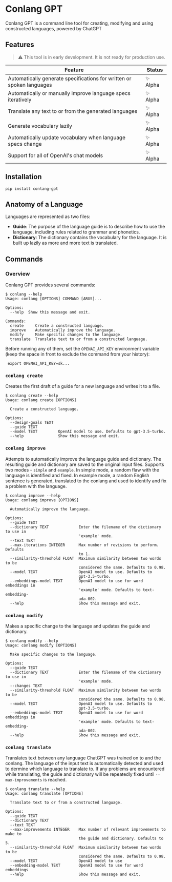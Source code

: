 # Conlang GPT

Conlang GPT is a command line tool for creating, modifying and using constructed languages, powered by ChatGPT

## Features

> :warning: This tool is in early development. It is not ready for production use.

| Feature | Status |
| --- | --- |
| Automatically generate specifications for written or spoken languages | :sparkles: Alpha |
| Automatically or manually improve language specs iteratively | :sparkles: Alpha |
| Translate any text to or from the generated languages | :sparkles: Alpha |
| Generate vocabulary lazily | :sparkles: Alpha |
| Automatically update vocabulary when language specs change | :sparkles: Alpha |
| Support for all of OpenAI's chat models | :sparkles: Alpha |

## Installation

```
pip install conlang-gpt
```

## Anatomy of a Language

Languages are represented as two files:
- **Guide**: The purpose of the language guide is to describe how to use the language, including rules related to grammar and phonetics.
- **Dictionary**: The dictionary contains the vocabulary for the language. It is built up lazily as more and more text is translated.

## Commands

### Overview

Conlang GPT provides several commands:

```
$ conlang --help
Usage: conlang [OPTIONS] COMMAND [ARGS]...

Options:
  --help  Show this message and exit.

Commands:
  create     Create a constructed language.
  improve    Automatically improve the language.
  modify     Make specific changes to the language.
  translate  Translate text to or from a constructed language.
```

Before running any of them, set the `OPENAI_API_KEY` environment variable (keep the space in front to exclude the command from your history):

```
 export OPENAI_API_KEY=sk...
```

### `conlang create`

Creates the first draft of a guide for a new language and writes it to a file.

```
$ conlang create --help
Usage: conlang create [OPTIONS]

  Create a constructed language.

Options:
  --design-goals TEXT
  --guide TEXT
  --model TEXT         OpenAI model to use. Defaults to gpt-3.5-turbo.
  --help               Show this message and exit.
```

### `conlang improve`

Attempts to automatically improve the language guide and dictionary. The resulting guide and dictionary are saved to the original input files. Supports two modes - `simple` and `example`. In simple mode, a random flaw with the language is identified and fixed. In example mode, a random English sentence is generated, translated to the conlang and used to identify and fix a problem with the language.

```
$ conlang improve --help
Usage: conlang improve [OPTIONS]

  Automatically improve the language.

Options:
  --guide TEXT
  --dictionary TEXT             Enter the filename of the dictionary to use in
                                'example' mode.
  --text TEXT
  --max-iterations INTEGER      Max number of revisions to perform. Defaults
                                to 1.
  --similarity-threshold FLOAT  Maximum similarity between two words to be
                                considered the same. Defaults to 0.98.
  --model TEXT                  OpenAI model to use. Defaults to
                                gpt-3.5-turbo.
  --embeddings-model TEXT       OpenAI model to use for word embeddings in
                                'example' mode. Defaults to text-embedding-
                                ada-002.
  --help                        Show this message and exit.
```

### `conlang modify`

Makes a specific change to the language and updates the guide and dictionary.

```
$ conlang modify --help
Usage: conlang modify [OPTIONS]

  Make specific changes to the language.

Options:
  --guide TEXT
  --dictionary TEXT             Enter the filename of the dictionary to use in
                                'example' mode.
  --changes TEXT
  --similarity-threshold FLOAT  Maximum similarity between two words to be
                                considered the same. Defaults to 0.98.
  --model TEXT                  OpenAI model to use. Defaults to
                                gpt-3.5-turbo.
  --embeddings-model TEXT       OpenAI model to use for word embeddings in
                                'example' mode. Defaults to text-embedding-
                                ada-002.
  --help                        Show this message and exit.
```

### `conlang translate`

Translates text between any language ChatGPT was trained on to and the conlang. The language of the input text is automatically detected and used to dermine which language to translate to. If any problems are encountered while translating, the guide and dictionary will be repeatedly fixed until `--max-improvements` is reached.

```
$ conlang translate --help
Usage: conlang translate [OPTIONS]

  Translate text to or from a constructed language.

Options:
  --guide TEXT
  --dictionary TEXT
  --text TEXT
  --max-improvements INTEGER    Max number of relevant improvements to make to
                                the guide and dictionary. Defaults to 5.
  --similarity-threshold FLOAT  Maximum similarity between two words to be
                                considered the same. Defaults to 0.98.
  --model TEXT                  OpenAI model to use
  --embedding-model TEXT        OpenAI model to use for word embeddings
  --help                        Show this message and exit.
```

